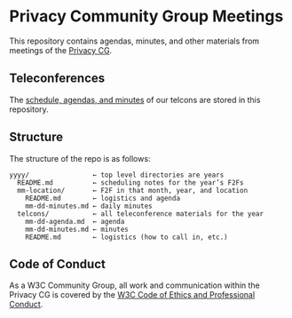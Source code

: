 # Privacy Community Group Meetings

This repository contains agendas, minutes, and other materials from
meetings of the [Privacy CG](https://privacycg.github.io/).

## Teleconferences

The [schedule, agendas, and minutes](2020/telcons/) of our telcons are
stored in this repository.

## Structure

The structure of the repo is as follows:

    yyyy/                ← top level directories are years
      README.md          ← scheduling notes for the year’s F2Fs
      mm-location/       ← F2F in that month, year, and location
        README.md        ← logistics and agenda
        mm-dd-minutes.md ← daily minutes
      telcons/           ← all teleconference materials for the year
        mm-dd-agenda.md  ← agenda
        mm-dd-minutes.md ← minutes
        README.md        ← logistics (how to call in, etc.)

## Code of Conduct

As a W3C Community Group, all work and communication within the Privacy
CG is covered by the
[W3C Code of Ethics and Professional Conduct](https://www.w3.org/Consortium/cepc/).

